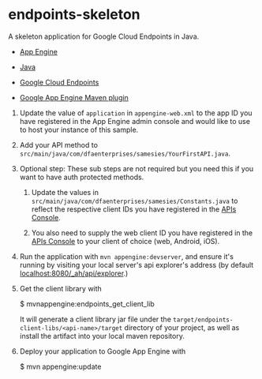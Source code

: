 endpoints-skeleton
==================

A skeleton application for Google Cloud Endpoints in Java.

- [App Engine][1]

- [Java][2]

- [Google Cloud Endpoints][3]
- [Google App Engine Maven plugin][4]


1. Update the value of `application` in `appengine-web.xml` to the app
   ID you have registered in the App Engine admin console and would
   like to use to host your instance of this sample.

1. Add your API method to `src/main/java/com/dfaenterprises/samesies/YourFirstAPI.java`.

1. Optional step: These sub steps are not required but you need this
   if you want to have auth protected methods.

    1. Update the values in `src/main/java/com/dfaenterprises/samesies/Constants.java`
       to reflect the respective client IDs you have registered in the
       [APIs Console][6]. 

    1. You also need to supply the web client ID you have registered
       in the [APIs Console][4] to your client of choice (web, Android,
       iOS).

1. Run the application with `mvn appengine:devserver`, and ensure it's
   running by visiting your local server's api explorer's address (by
   default [localhost:8080/_ah/api/explorer][5].)

1. Get the client library with

   $ mvnappengine:endpoints_get_client_lib

   It will generate a client library jar file under the
   `target/endpoints-client-libs/<api-name>/target` directory of your
   project, as well as install the artifact into your local maven
   repository.

1. Deploy your application to Google App Engine with

   $ mvn appengine:update

[1]: https://developers.google.com/appengine
[2]: http://java.com/en/
[3]: https://developers.google.com/appengine/docs/java/endpoints/
[4]: https://developers.google.com/appengine/docs/java/tools/maven
[5]: https://localhost:8080/_ah/api/explorer
[6]: https://console.developers.google.com/
